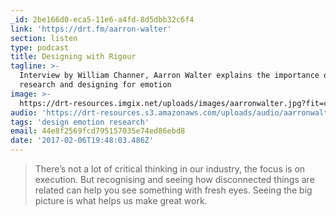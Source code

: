 ```yaml
---
_id: 2be166d0-eca5-11e6-a4fd-8d5dbb32c6f4
link: 'https://drt.fm/aarron-walter'
section: listen
type: podcast
title: Designing with Rigour
tagline: >-
  Interview by William Channer, Aarron Walter explains the importance of
  research and designing for emotion
image: >-
  https://drt-resources.imgix.net/uploads/images/aarronwalter.jpg?fit=crop&w=450&h=500
audio: 'https://drt-resources.s3.amazonaws.com/uploads/audio/aarronwalter.mp3'
tags: 'design emotion research'
email: 44e8f2569fcd795157035e74ed86ebd8
date: '2017-02-06T19:48:03.486Z'
---
```

> There’s not a lot of critical thinking in our industry, the focus is on execution. But recognising and seeing how disconnected things are related can help you see something with fresh eyes. Seeing the big picture is what helps us make great work.


